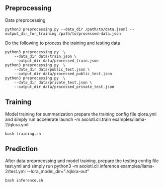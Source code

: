 ## Preprocessing
Data preprocessing
```
python3 preprocessing.py --data_dir /path/to/data.jsonl --output_dir_for_training /path/to/processed-data.json
```
Do the following to process the training and testing data
```
python3 preprocessing.py  \
    --data_dir data/train.json \
    --output_dir data/processed_train.json
python3 preprocessing.py  \
    --data_dir data/public_test.json \
    --output_dir data/processed_public_test.json
python3 preprocessing.py  \
    --data_dir data/private_test.json \
    --output_dir data/processed_private_test.json
```

## Training
Model training for summarization
prepare the training config file qlora.yml and simply run accelerate launch -m axolotl.cli.train examples/llama-2/qlora.yml
```
bash training.sh
```
## Prediction
After data preprocessing and model training, prepare the testing config file test.yml and simply run python3 -m axolotl.cli.inference examples/llama-2/test.yml --lora_model_dir="./qlora-out"
```
bash inference.sh
```
